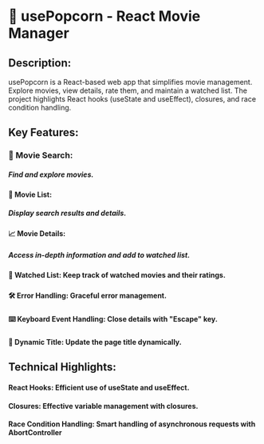 # 🍿 usePopcorn - React Movie Manager

## Description:
usePopcorn is a React-based web app that simplifies movie management. Explore movies, view details, rate them, and maintain a watched list. The project highlights React hooks (useState and useEffect), closures, and race condition handling.

## Key Features:
### 🎥 Movie Search: 
##### Find and explore movies.

#### 📃 **Movie List:** 
##### Display search results and details.

#### 📈 **Movie Details:** 
##### Access in-depth information and add to watched list.

#### 👀 **Watched List:** Keep track of watched movies and their ratings.
###
#### 🛠️ **Error Handling:** Graceful error management.
###
#### ⌨️ **Keyboard Event Handling:** Close details with "Escape" key.
###
#### 🌟 **Dynamic Title:** Update the page title dynamically.

## Technical Highlights:

#### **React Hooks:** Efficient use of useState and useEffect.
#### **Closures:** Effective variable management with closures.
#### **Race Condition Handling:** Smart handling of asynchronous requests with AbortController
